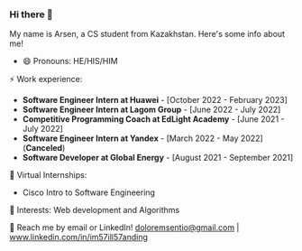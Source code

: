 ### Hi there 👋

My name is Arsen, a CS student from Kazakhstan. Here's some info about me!

- 😄 Pronouns: HE/HIS/HIM

⚡ Work experience:
- **Software Engineer Intern at Huawei** - [October 2022 - February 2023]
- **Software Engineer Intern at Lagom Group** - [June 2022 - July 2022]
- **Competitive Programming Coach at EdLight Academy** - [June 2021 - July 2022]
- **Software Engineer Intern at Yandex** - [March 2022 - May 2022] (**Canceled**)
- **Software Developer at Global Energy** - [August 2021 - September 2021]

👯 Virtual Internships:
- Cisco Intro to Software Engineering

🌱 Interests: Web development and Algorithms

💬 Reach me by email or LinkedIn! doloremsentio@gmail.com | www.linkedin.com/in/im57ill57anding
